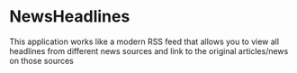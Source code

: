 # NewsHeadlines
This application works like a modern RSS feed that allows you to view all headlines from different news sources and link to the original articles/news on those sources
